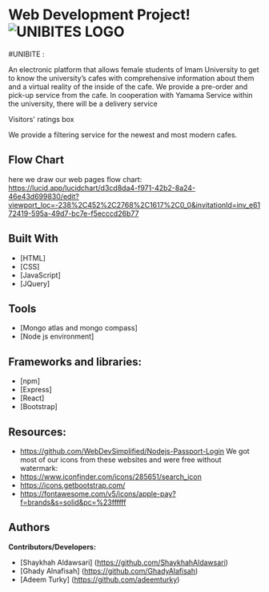 
# Web Development Project!![UNIBITES LOGO](https://github.com/ShaykhahAldawsari/UniBite-CS346/assets/124717337/30d5d05d-a31b-4d53-8e3f-0b353f705f2d)


#UNIBITE :

An electronic platform that allows female students of Imam University to get to know the university’s cafes with comprehensive information about them and a virtual reality of the inside of the cafe. We provide a pre-order and pick-up service from the cafe.
In cooperation with Yamama Service within the university, there will be a delivery service

Visitors' ratings box

We provide a filtering service for the newest and most modern cafes.

## Flow Chart
here we draw our web pages flow chart:
https://lucid.app/lucidchart/d3cd8da4-f971-42b2-8a24-46e43d699830/edit?viewport_loc=-238%2C452%2C2768%2C1617%2C0_0&invitationId=inv_e6172419-595a-49d7-bc7e-f5ecccd26b77


## Built With
* [HTML] 
* [CSS]
* [JavaScript]
* [JQuery]

## Tools
* [Mongo atlas and mongo compass] 
* [Node js environment]

## Frameworks and libraries:
* [npm] 
* [Express]
* [React] 
* [Bootstrap]

## Resources:
* https://github.com/WebDevSimplified/Nodejs-Passport-Login
We got most of our icons from these websites and were free without watermark:
* https://www.iconfinder.com/icons/285651/search_icon
* https://icons.getbootstrap.com/
* https://fontawesome.com/v5/icons/apple-pay?f=brands&s=solid&pc=%23ffffff

## Authors 
**Contributors/Developers:**           
* [Shaykhah Aldawsari] (https://github.com/ShaykhahAldawsari)
* [Ghady Alnafisah] (https://github.com/GhadyAlafisah)
* [Adeem Turky] (https://github.com/adeemturky)

